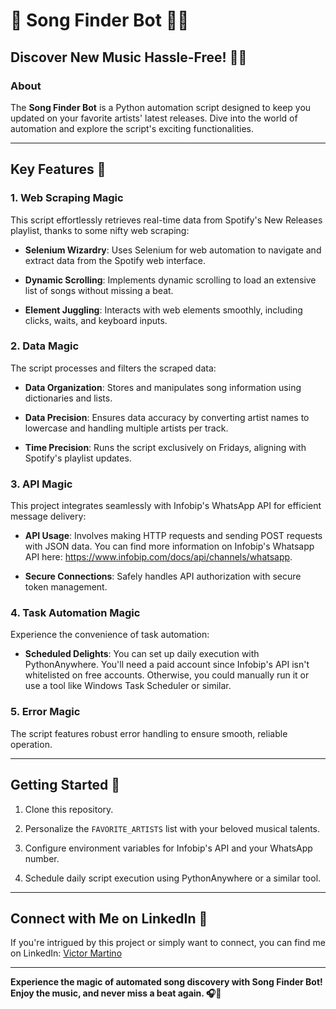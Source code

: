 # 🎵 Song Finder Bot 🕵️‍♂️

## Discover New Music Hassle-Free! 📱🎶

### About
The **Song Finder Bot** is a Python automation script designed to keep you updated on your favorite artists' latest releases. Dive into the world of automation and explore the script's exciting functionalities.

---

## Key Features 🌟

### 1. Web Scraping Magic
This script effortlessly retrieves real-time data from Spotify's New Releases playlist, thanks to some nifty web scraping:

- **Selenium Wizardry**: Uses Selenium for web automation to navigate and extract data from the Spotify web interface.
  
- **Dynamic Scrolling**: Implements dynamic scrolling to load an extensive list of songs without missing a beat.

- **Element Juggling**: Interacts with web elements smoothly, including clicks, waits, and keyboard inputs.

### 2. Data Magic
The script processes and filters the scraped data:

- **Data Organization**: Stores and manipulates song information using dictionaries and lists.

- **Data Precision**: Ensures data accuracy by converting artist names to lowercase and handling multiple artists per track.

- **Time Precision**: Runs the script exclusively on Fridays, aligning with Spotify's playlist updates.

### 3. API Magic
This project integrates seamlessly with Infobip's WhatsApp API for efficient message delivery:

- **API Usage**: Involves making HTTP requests and sending POST requests with JSON data. You can find more information on Infobip's Whatsapp API here: https://www.infobip.com/docs/api/channels/whatsapp.

- **Secure Connections**: Safely handles API authorization with secure token management.

### 4. Task Automation Magic
Experience the convenience of task automation:

- **Scheduled Delights**: You can set up daily execution with PythonAnywhere. You'll need a paid account since Infobip's API isn't whitelisted on free accounts. Otherwise, you could manually run it or use a tool like Windows Task Scheduler or similar.

### 5. Error Magic
The script features robust error handling to ensure smooth, reliable operation.

---

## Getting Started 🚀

1. Clone this repository.

2. Personalize the `FAVORITE_ARTISTS` list with your beloved musical talents.

3. Configure environment variables for Infobip's API and your WhatsApp number.

4. Schedule daily script execution using PythonAnywhere or a similar tool.

---

## Connect with Me on LinkedIn 👋

If you're intrigued by this project or simply want to connect, you can find me on LinkedIn: [Victor Martino](https://www.linkedin.com/in/victor-martino-446765140/)

---

**Experience the magic of automated song discovery with Song Finder Bot! Enjoy the music, and never miss a beat again. 🎧🤖**

